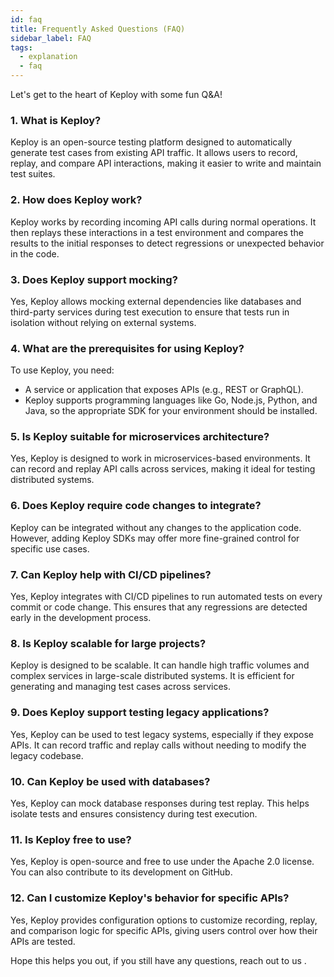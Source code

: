 ```yaml
---
id: faq
title: Frequently Asked Questions (FAQ)
sidebar_label: FAQ
tags:
  - explanation
  - faq
---
```


Let's get to the heart of Keploy with some fun Q&A!

### 1. What is Keploy?

Keploy is an open-source testing platform designed to automatically generate test cases from existing API traffic. It allows users to record, replay, and compare API interactions, making it easier to write and maintain test suites.

### 2. How does Keploy work?

Keploy works by recording incoming API calls during normal operations. It then replays these interactions in a test environment and compares the results to the initial responses to detect regressions or unexpected behavior in the code.

### 3. Does Keploy support mocking?

Yes, Keploy allows mocking external dependencies like databases and third-party services during test execution to ensure that tests run in isolation without relying on external systems.

### 4. What are the prerequisites for using Keploy?

To use Keploy, you need:

- A service or application that exposes APIs (e.g., REST or GraphQL).
- Keploy supports programming languages like Go, Node.js, Python, and Java, so the appropriate SDK for your environment should be installed.

### 5. Is Keploy suitable for microservices architecture?

Yes, Keploy is designed to work in microservices-based environments. It can record and replay API calls across services, making it ideal for testing distributed systems.

### 6. Does Keploy require code changes to integrate?

Keploy can be integrated without any changes to the application code. However, adding Keploy SDKs may offer more fine-grained control for specific use cases.

### 7. Can Keploy help with CI/CD pipelines?

Yes, Keploy integrates with CI/CD pipelines to run automated tests on every commit or code change. This ensures that any regressions are detected early in the development process.

### 8. Is Keploy scalable for large projects?

Keploy is designed to be scalable. It can handle high traffic volumes and complex services in large-scale distributed systems. It is efficient for generating and managing test cases across services.

### 9. Does Keploy support testing legacy applications?

Yes, Keploy can be used to test legacy systems, especially if they expose APIs. It can record traffic and replay calls without needing to modify the legacy codebase.

### 10. Can Keploy be used with databases?

Yes, Keploy can mock database responses during test replay. This helps isolate tests and ensures consistency during test execution.

### 11. Is Keploy free to use?

Yes, Keploy is open-source and free to use under the Apache 2.0 license. You can also contribute to its development on GitHub.

### 12. Can I customize Keploy's behavior for specific APIs?

Yes, Keploy provides configuration options to customize recording, replay, and comparison logic for specific APIs, giving users control over how their APIs are tested.

Hope this helps you out, if you still have any questions, reach out to us .